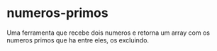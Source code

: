 # numeros-primos
Uma ferramenta que recebe dois numeros e retorna um array com os numeros primos que ha entre eles, os excluindo.
